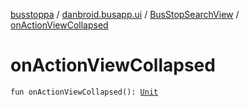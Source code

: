 [busstoppa](../../index.md) / [danbroid.busapp.ui](../index.md) / [BusStopSearchView](index.md) / [onActionViewCollapsed](./on-action-view-collapsed.md)

# onActionViewCollapsed

`fun onActionViewCollapsed(): `[`Unit`](https://kotlinlang.org/api/latest/jvm/stdlib/kotlin/-unit/index.html)